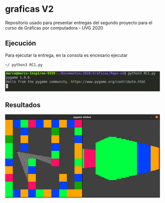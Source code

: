 # graficas V2

Repositorio usado para presentar entregas del segundo proyecto para el curso de Gráficas por computadora - UVG 2020

## Ejecución

Para ejecutar la entrega, en la consola es encesario ejecutar 
```
~/ python3 RC1.py
```

![Comandos](./Comandos.png "Comandos")

## Resultados

![Resultado](./Resultado.png "Resultado")